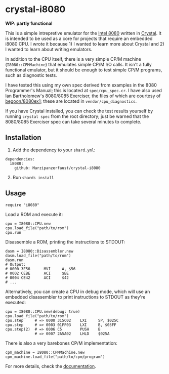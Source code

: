 # crystal-i8080

**WIP: partly functional**

This is a simple intrepretive emulator for the [Intel 8080](https://en.wikipedia.org/wiki/Intel_8080) written in [Crystal](https://crystal-lang.org/). It is intended to be used as a core for projects that require an embedded i8080 CPU. I wrote it because 1) I wanted to learn more about Crystal and 2) I wanted to learn about writing emulators.

In addition to the CPU itself, there is a very simple CP/M machine (`I8080::CPMMachine`) that emulates simple CP/M I/O calls. It isn't a fully functional emulator, but it should be enough to test simple CP/M programs, such as diagnostic tests.

I have tested this using my own spec derived from examples in the 8080 Programmer's Manual; this is located at `spec/cpu_spec.cr`. I have also used Ian Bartholomew's 8080/8085 Exerciser, the files of which are courtesy of [begoon/8080ex1](https://github.com/begoon/8080ex1); these are located in `vendor/cpu_diagnostics`.

If you have Crystal installed, you can check the test results yourself by running `crystal spec` from the root directory; just be warned that the 8080/8085 Exerciser spec can take several minutes to complete.

## Installation

1. Add the dependency to your `shard.yml`:

```
dependencies:
  i8080:
    github: Marzipanzerfaust/crystal-i8080
```

2. Run `shards install`

## Usage

```crystal
require "i8080"
```

Load a ROM and execute it:

```crystal
cpu = I8080::CPU.new
cpu.load_file("path/to/rom")
cpu.run
```

Disassemble a ROM, printing the instructions to STDOUT:

```crystal
dasm = I8080::Disassembler.new
dasm.load_file("path/to/rom")
dasm.run
# Output:
# 0000 3E56      MVI     A, $56
# 0002 CEBE      ACI     $BE
# 0004 CE42      ACI     $42
# ...
```

Alternatively, you can create a CPU in debug mode, which will use an embedded disassembler to print instructions to STDOUT as they're executed:

```crystal
cpu = I8080::CPU.new(debug: true)
cpu.load_file("path/to/rom")
cpu.step     # => 0000 315C02    LXI     SP, $025C
cpu.step     # => 0003 01FF03    LXI     B, $03FF
cpu.step(2)  # => 0006 C5        PUSH    B
             # => 0007 2A5A02    LHLD    $025A
```

There is also a very barebones CP/M implementation:

```crystal
cpm_machine = I8080::CPMMachine.new
cpm_machine.load_file("path/to/cpm/program")
```

For more details, check the [documentation](https://marzipanzerfaust.github.io/crystal-i8080).
